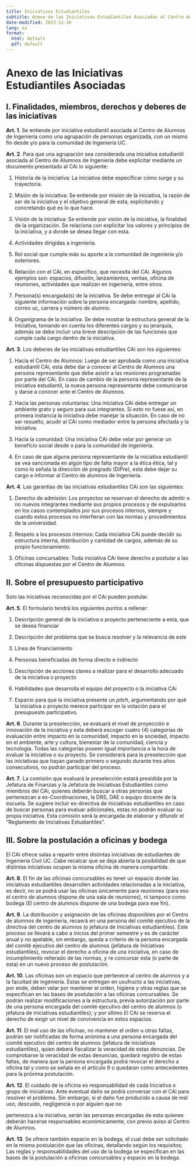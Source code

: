 ```yaml
---
title: Iniciativas Estudiantiles
subtitle: Anexo de las Iniciativas Estudiantiles Asociadas al Centro de Alumnos de Ingeniería
date-modified: 2023-11-26
lang: es
format: 
  html: default
  pdf: default
---
```


# Anexo de las Iniciativas Estudiantiles Asociadas


## I.  Finalidades, miembros, derechos y deberes de las iniciativas

 **Art. 1**. Se entiende por iniciativa estudiantil asociada al Centro de
 Alumnos de Ingeniería como una agrupación de personas organizada, con
 un mismo fin desde y/o para la comunidad de Ingeniería UC.

 **Art. 2**. Para que una agrupación sea considerada una iniciativa
 estudiantil asociada al Centro de Alumnos de Ingeniería debe
 explicitar mediante un documento presentado al CAi lo siguiente:

1)  Historia de la iniciativa: La iniciativa debe especificar cómo surge y su trayectoria.

2)  Misión de la iniciativa: Se entiende por misión de la iniciativa, la razón de ser de la
 iniciativa y el objetivo general de esta, explicitando y concretando qué es lo que hace.

3)  Visión de la iniciativa: Se entiende por visión de la iniciativa, la finalidad de la organización. Se relaciona con explicitar los valores y principios de la iniciativa, y a donde se desea llegar con esta.

4)  Actividades dirigidas a ingeniería.

5)  Rol social que cumple más su aporte a la comunidad de ingeniería y/o
    exteriores.

6)  Relación con el CAi, en específico, que necesita del CAi. Algunos
    ejemplos son: espacios, difusión, lanzamientos, ventas, oficina de
    reuniones, actividades que realizan en ingeniería, entre otros.

7)  Persona(s) encargada(s) de la iniciativa. Se debe entregar al CAi la
    siguiente información sobre la persona encargada: nombre, apellido,
    correo uc, carrera y número de alumno.

8)  Organigrama de la iniciativa. Se debe mostrar la estructura general
    de la iniciativa, tomando en cuenta los diferentes cargos y su
    jerarquía, además se debe incluir una breve descripción de las
    funciones que cumple cada cargo dentro de la iniciativa.

**Art. 3**. Los deberes de las iniciativas estudiantiles CAi son los
siguientes:

1)  Hacia el Centro de Alumnos: Luego de ser aprobada como una iniciativa estudiantil CAi, esta debe dar
a conocer al Centro de Alumnos una persona representante que debe
asistir a las reuniones programadas por parte del CAi. En caso de cambio
de la persona representante de la iniciativa estudiantil, la nueva
persona representante debe comunicarse y darse a conocer ante el Centro
de Alumnos.

2)  Hacia las personas voluntarias: Una iniciativa CAi debe entregar un ambiente grato y seguro para sus
integrantes. Si esto no fuese así, en primera instancia la iniciativa
debe manejar la situación. En caso de no ser resuelto, acudir al CAi como mediador entre la persona
afectada y la iniciativa.

3)  Hacia la comunidad: Una iniciativa CAi debe velar por       generar un beneficio social desde o
para la comunidad de ingeniería.

4)  En caso de que alguna persona representante de la iniciativa
    estudiantil se vea sancionada en algún tipo de falta mayor a la
    ética ética, tal y como lo señala la dirección de pregrado (DiPre),
    esta debe dejar su cargo e informar al Centro de alumnos de
    Ingeniería.

**Art. 4**. Las garantías de las iniciativas estudiantiles CAi son las
siguientes:

1)  Derecho de admisión: Los proyectos se reservan el derecho de admitir o no nuevos integrantes
mediante sus propios procesos y de expulsarlos en los casos contemplados
por sus procesos internos, siempre y cuando estos procesos no
interfieran con las normas y procedimientos de la universidad.

2)  Respeto a los procesos internos: Cada iniciativa CAi puede decidir su estructura interna, distribución y
cantidad de cargos, además de su propio funcionamiento.

3)  Oficinas concursables: Toda iniciativa CAi tiene derecho a postular a las oficinas dispuestas
por el Centro de Alumnos.

## II. Sobre el presupuesto participativo

Solo las iniciativas reconocidas por el CAi pueden postular. 

**Art. 5**. El formulario tendrá los siguientes puntos a rellenar:

1)  Descripción general de la iniciativa o proyecto perteneciente a
    esta, que se desea financiar

2)  Descripción del problema que se busca resolver y la relevancia de
    este

3)  Línea de financiamiento

4)  Personas beneficiadas de forma directo e indirecto

5)  Descripción de acciones claves a realizar para el desarrollo
    adecuado de la iniciativa o proyecto

6)  Habilidades que desarrolla el equipo del proyecto o la iniciativa
    CAi

7)  Espacio para que la iniciativa presente un *pitch*, argumentando por
    qué la iniciativa o proyecto merece participar en la votación para
    el presupuesto participativo.

**Art. 6**. Durante la preselección, se evaluará el nivel de proyección e
innovación de la iniciativa y esta deberá escoger cuatro (4) categorías
de evaluación entre impacto en la comunidad, impacto en la sociedad,
impacto en el ambiente, arte y cultura, bienestar de la comunidad,
ciencia y tecnología. Todas las categorías poseen igual importancia a la
hora de evaluar la iniciativa o su proyecto. Se considerará para la preselección que las iniciativas que hayan ganado primero o segundo durante tres años consecutivos, no podrán participar del proceso.
 

**Art. 7**. La comisión que evaluará la preselección estará presidida por la
Jefatura de Finanzas y la Jefatura de Iniciativas Estudiantiles como
miembros del CAi, quienes deberán buscar a otras personas que
pertenezcan a ex-Coordinaciones, la DRS, DAE o equipo docente de la
escuela. Se sugiere incluir ex-directiva de iniciativas estudiantiles en
caso de buscar personas para evaluar adicionales, estas no podrán
evaluar su propia iniciativa. Esta comisión será la encargada de elaborar y difundir el “Reglamento de Iniciativas Estudiantiles”.

## III. Sobre la postulación a oficinas y bodega

El CAi ofrece salas a repartir entre distintas iniciativas de
estudiantes de Ingeniería Civil UC. Cabe recalcar que se deja abierta la
posibilidad de que distintas iniciativas ocupen la misma oficina de
manera compartida.

**Art. 8**. El fin de las oficinas concursables es tener un espacio donde
las iniciativas estudiantiles desarrollen actividades relacionadas a la
iniciativa, es decir, no se podrá usar las oficinas únicamente para
reuniones (para eso el centro de alumnos dispone de una sala de
reuniones), ni tampoco como bodega (El centro de alumnos dispone de una
bodega para ese fin).

**Art. 9**. La distribución y asignación de las oficinas disponibles por el
Centro de alumnos de ingeniería, recaerá en una persona del comité
ejecutivo de la directiva del centro de alumnos (o jefatura de
Iniciativas estudiantiles). Este proceso se llevará a cabo a inicios del
primer semestre y es de carácter anual y no apelable, sin embargo, queda
a criterio de la persona encargada del comité ejecutivo del centro de
alumnos (jefatura de Iniciativas estudiantiles), revocar el derecho a
oficina de una iniciativa, en caso de incumplimiento reiterado de las
normas, y re concursar esta (o parte de esta) en un nuevo proceso de
postulación.

**Art. 10**. Las oficinas son un espacio que pertenece al centro de alumnos
y a la facultad de ingeniería. Estas se entregan en usufructo a las
iniciativas, por ende, deben velar por mantener el orden, higiene y
otras reglas que se especifican en las bases de postulación a las
oficinas concursables. Se podrán realizar modificaciones a la
estructura, previa autorización por parte de una persona encargada del
comité ejecutivo del centro de alumnos (o jefatura de iniciativas
estudiantiles); y por último El CAi se reserva el derecho de exigir un
nivel de convivencia en estos espacios.

**Art. 11**. El mal uso de las oficinas, no mantener el orden u otras
faltas, podrán ser notificadas de forma anónima a una persona encargada
del comité ejecutivo del centro de alumnos (jefatura de iniciativas
estudiantiles), quien deberá fiscalizar la veracidad de estas denuncias.
De comprobarse la veracidad de estas denuncias, quedará registro de
estas faltas, de manera que la persona encargada podrá revocar el
derecho a oficina tal y como se señala en el artículo 9 o quedaran como
antecedentes para la próxima postulación.

**Art. 12**. El cuidado de la oficina es responsabilidad de cada Iniciativa
o grupo de iniciativas. Ante eventual daño se podrá conversar con el CAi
para resolver el problema. Sin embargo, si el daño fue producido a causa
de mal uso, descuido, negligencia o por alguien que no

pertenezca a la iniciativa, serán las personas encargadas de esta
quienes deberán hacerse responsables económicamente, con previo aviso al
Centro de Alumnos.

**Art. 13**. Se ofrece también espacio en la bodega, el cual debe ser
solicitado en la misma postulación que las oficinas, detallando según
los requisitos; Las reglas y responsabilidades del uso de la bodega se
especifican en las bases de la postulación a oficinas concursables y
espacio en la bodega.
